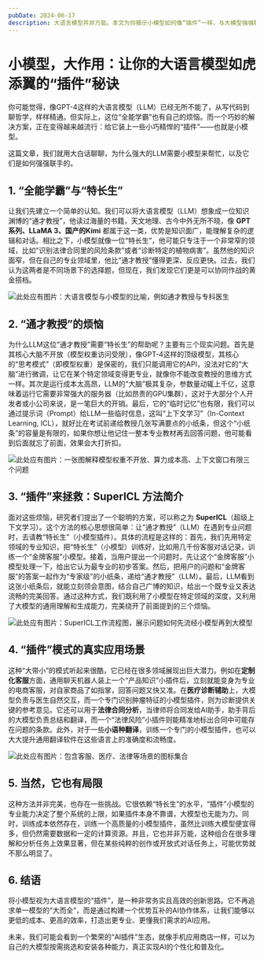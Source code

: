 ```yaml
---
pubDate: 2024-06-17
description: 大语言模型并非万能。本文为你揭示小模型如何像“插件”一样，与大模型强强联手，让AI应用更专业、更高效、更懂你。
---
```


# 小模型，大作用：让你的大语言模型如虎添翼的“插件”秘诀

你可能觉得，像GPT-4这样的大语言模型（LLM）已经无所不能了，从写代码到聊哲学，样样精通。但实际上，这位“全能学霸”也有自己的烦恼。而一个巧妙的解决方案，正在变得越来越流行：给它装上一些小巧精悍的“插件”——也就是小模型。

这篇文章，我们就用大白话聊聊，为什么强大的LLM需要小模型来帮忙，以及它们是如何强强联手的。

## 1. “全能学霸”与“特长生”

让我们先建立一个简单的认知。我们可以将大语言模型（LLM）想象成一位知识渊博的“通才教授”，他读过海量的书籍，天文地理、古今中外无所不晓，像 **GPT系列、LLaMA 3、国产的Kimi** 都属于这一类，优势是知识面广，能理解复杂的逻辑和对话。相比之下，小模型就像一位“特长生”，他可能只专注于一个非常窄的领域，比如“识别法律合同里的风险条款”或者“诊断特定的植物病害”。虽然他的知识面窄，但在自己的专业领域里，他比“通才教授”懂得更深、反应更快。过去，我们认为这两者是不同场景下的选择题，但现在，我们发现它们更是可以协同作战的黄金搭档。

![此处应有图片：大语言模型与小模型的比喻，例如通才教授与专科医生]()

## 2. “通才教授”的烦恼

为什么LLM这位“通才教授”需要“特长生”的帮助呢？主要有三个现实问题。首先是其核心大脑不开放（模型权重访问受限），像GPT-4这样的顶级模型，其核心的“思考模式”（即模型权重）是保密的，我们只能调用它的API，没法对它的“大脑”进行微调，让它在某个特定领域变得更专业，就像你不能改变教授的思维方式一样。其次是运行成本太高昂，LLM的“大脑”极其复杂，参数量动辄上千亿，这意味着运行它需要非常强大的服务器（比如昂贵的GPU集群），这对于大部分个人开发者或小公司来说，是一笔巨大的开销。最后，它的“临时记忆”也有限，我们可以通过提示词（Prompt）给LLM一些临时信息，这叫“上下文学习”（In-Context Learning, ICL），就好比在考试前递给教授几张写满要点的小纸条，但这个“小纸条”的容量是有限的，如果你想让他记住一整本专业教材再去回答问题，他可能看到后面就忘了前面，效果会大打折扣。

![此处应有图片：一张图解释模型权重不开放、算力成本高、上下文窗口有限三个问题]()

## 3. “插件”来拯救：SuperICL 方法简介

面对这些烦恼，研究者们提出了一个聪明的方案，可以称之为 **SuperICL**（超级上下文学习）。这个方法的核心思想很简单：让“通才教授”（LLM）在遇到专业问题时，去请教“特长生”（小模型插件）。具体的流程是这样的：首先，我们先用特定领域的专业知识，把“特长生”（小模型）训练好，比如用几千份客服对话记录，训练一个“金牌客服”小模型。接着，当用户提出一个问题时，先让这个“金牌客服”小模型处理一下，给出它认为最专业的初步答案。然后，把用户的问题和“金牌客服”的答案一起作为“专家级”的小纸条，递给“通才教授”（LLM）。最后，LLM看到这张小纸条后，就能立刻领会意图，结合自己广博的知识，给出一个既专业又表达流畅的完美回答。通过这种方式，我们既利用了小模型在特定领域的深度，又利用了大模型的通用理解和生成能力，完美绕开了前面提到的三个烦恼。

![此处应有图片：SuperICL工作流程图，展示问题如何先流经小模型再到大模型]()

## 4. “插件”模式的真实应用场景

这种“大带小”的模式听起来很酷，它已经在很多领域展现出巨大潜力。例如在**定制化客服**方面，通用聊天机器人装上一个“产品知识”小插件后，立刻就能变身为专业的电商客服，对自家商品了如指掌，回答问题又快又准。在**医疗诊断辅助**上，大模型负责与医生自然交互，而一个专门识别肿瘤特征的小模型插件，则为诊断提供关键的参考意见。它还可以用于**法律合同分析**，当律师将合同发给AI助手，助手背后的大模型负责总结和翻译，而一个“法律风险”小插件则能精准地标出合同中可能存在问题的条款。此外，对于一些**小语种翻译**，训练一个专门的小模型插件，也可以大大提升通用翻译软件在这些语言上的准确度和流畅度。

![此处应有图片：包含客服、医疗、法律等场景的图标集合]()

## 5. 当然，它也有局限

这种方法并非完美，也存在一些挑战。它很依赖“特长生”的水平，“插件”小模型的专业能力决定了整个系统的上限，如果插件本身不靠谱，大模型也无能为力。同时，训练成本依然存在，训练一个高质量的小模型插件，虽然比训练大模型便宜得多，但仍然需要数据和一定的计算资源。并且，它也并非万能，这种组合在很多理解和分析任务上效果显著，但在某些纯粹的创作或开放式对话任务上，可能优势就不那么明显了。

## 6. 结语

将小模型视为大语言模型的“插件”，是一种非常务实且高效的创新思路。它不再追求单一模型的“大而全”，而是通过构建一个优势互补的AI协作体系，让我们能够以更低的成本、更高的效率，打造出更专业、更懂我们需求的AI应用。

未来，我们可能会看到一个繁荣的“AI插件”生态，就像手机应用商店一样，可以为自己的大模型按需挑选和安装各种能力，真正实现AI的个性化和普及化。
